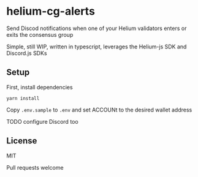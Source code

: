 # helium-cg-alerts

Send Discod notifications when one of your Helium validators enters or exits the consensus group

Simple, still WIP, written in typescript, leverages the Helium-js SDK and Discord.js SDKs

## Setup


First, install dependencies

```
yarn install
```

Copy `.env.sample` to `.env` and set ACCOUNt to the desired wallet address 

TODO configure Discord too

## License

MIT

Pull requests welcome
